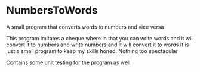 # NumbersToWords
A small program that converts words to numbers and vice versa

This program imitates a cheque where in that you can write words and it will convert it to numbers and write numbers and it will convert it to words
It is just a small program to keep my skills honed. Nothing too spectacular

Contains some unit testing for the program as well
